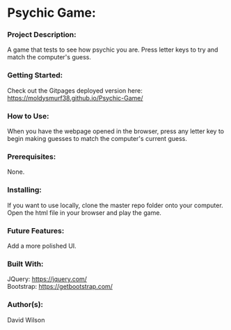 # **Psychic Game:**

### **Project Description:**

A game that tests to see how psychic you are. Press letter keys to try and match the computer's guess.

### **Getting Started:**

Check out the Gitpages deployed version here: https://moldysmurf38.github.io/Psychic-Game/

### **How to Use:**

When you have the webpage opened in the browser, press any letter key to begin making guesses to match the computer's current guess.

### **Prerequisites:**

None.

### **Installing:**

If you want to use locally, clone the master repo folder onto your computer. Open the html file in your browser and play the game.

### **Future Features:**

Add a more polished UI.

### **Built With:**

JQuery: https://jquery.com/ <br/>
Bootstrap: https://getbootstrap.com/

### **Author(s):**

David Wilson
